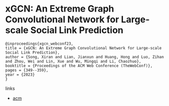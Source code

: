 # xGCN: An Extreme Graph Convolutional Network for Large-scale Social Link Prediction

```
@inproceedings{xgcn_webconf23,
title = {xGCN: An Extreme Graph Convolutional Network for Large-scale Social Link Prediction},
author = {Song, Xiran and Lian, Jianxun and Huang, Hong and Luo, Zihan and Zhou, Wei and Lin, Xue and Wu, Mingqi and Li, Chaozhuo},
booktitle = {Proceedings of the ACM Web Conference (TheWebConf)},
pages = {349--359},
year = {2023}
}
```

links
- [acm](https://dl.acm.org/doi/10.1145/3543507.3583340)
